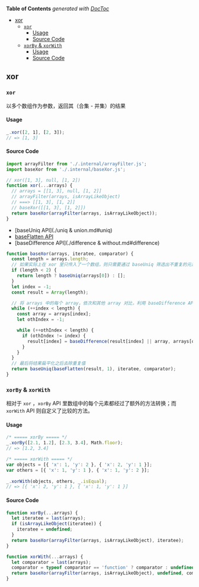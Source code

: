 <!-- START doctoc generated TOC please keep comment here to allow auto update -->
<!-- DON'T EDIT THIS SECTION, INSTEAD RE-RUN doctoc TO UPDATE -->
**Table of Contents**  *generated with [DocToc](https://github.com/thlorenz/doctoc)*

- [xor](#xor)
  - [`xor`](#xor)
    - [Usage](#usage)
    - [Source Code](#source-code)
  - [`xorBy` & `xorWith`](#xorby-&-xorwith)
    - [Usage](#usage-1)
    - [Source Code](#source-code-1)

<!-- END doctoc generated TOC please keep comment here to allow auto update -->

## xor

### `xor`

以多个数组作为参数，返回其（合集 - 并集）的结果

#### Usage

```javascript
_.xor([2, 1], [2, 3]);
// => [1, 3]
```

#### Source Code

```javascript
import arrayFilter from './.internal/arrayFilter.js';
import baseXor from './.internal/baseXor.js';

// xor([1, 3], null, [1, 2])
function xor(...arrays) {
  // arrays = [[1, 3], null, [1, 2]]
  // arrayFilter(arrays, isArrayLikeObject)
  // ===> [[1, 3], [1, 2]]
  // baseXor([[1, 3], [1, 2]])
  return baseXor(arrayFilter(arrays, isArrayLikeObject));
}
```

- [baseUniq API](./uniq & union.md#uniq)
- [baseFlatten API](./others.md#concat)
- [baseDifference API](./difference & without.md#difference)

```javascript
function baseXor(arrays, iteratee, comparator) {
  const length = arrays.length;
  // 如果实际上在 xor 里只传入了一个数组，则只需要通过 baseUniq 筛选出不重复的元素就行
  if (length < 2) {
    return length ? baseUniq(arrays[0]) : [];
  }
  let index = -1;
  const result = Array(length);

  // 将 arrays 中的每个 array，依次和其他 array 对比，利用 baseDifference API 获取到该 array 相对其他数组独有的元素，然后赋值给 result[index]
  while (++index < length) {
    const array = arrays[index];
    let othIndex = -1;

    while (++othIndex < length) {
      if (othIndex != index) {
        result[index] = baseDifference(result[index] || array, arrays[othIndex], iteratee, comparator);
      }
    }
  }
  // 最后将结果扁平化之后去除重复值
  return baseUniq(baseFlatten(result, 1), iteratee, comparator);
}
```

### `xorBy` & `xorWith`

相对于 `xor` ，`xorBy` API 里数组中的每个元素都经过了额外的方法转换；而 `xorWith` API 则自定义了比较的方法。

#### Usage

```javascript
/* ===== xorBy ===== */
_.xorBy([2.1, 1.2], [2.3, 3.4], Math.floor);
// => [1.2, 3.4]

/* ===== xorWith ===== */
var objects = [{ 'x': 1, 'y': 2 }, { 'x': 2, 'y': 1 }];
var others = [{ 'x': 1, 'y': 1 }, { 'x': 1, 'y': 2 }];
 
_.xorWith(objects, others, _.isEqual);
// => [{ 'x': 2, 'y': 1 }, { 'x': 1, 'y': 1 }]
```

#### Source Code

```javascript
function xorBy(...arrays) {
  let iteratee = last(arrays);
  if (isArrayLikeObject(iteratee)) {
    iteratee = undefined;
  }
  return baseXor(arrayFilter(arrays, isArrayLikeObject), iteratee);
}

function xorWith(...arrays) {
  let comparator = last(arrays);
  comparator = typeof comparator == 'function' ? comparator : undefined;
  return baseXor(arrayFilter(arrays, isArrayLikeObject), undefined, comparator);
}
```

